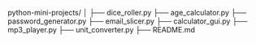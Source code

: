 
python-mini-projects/
│
├── dice_roller.py
├── age_calculator.py
├── password_generator.py
├── email_slicer.py
├── calculator_gui.py
├── mp3_player.py
├── unit_converter.py
├── README.md
